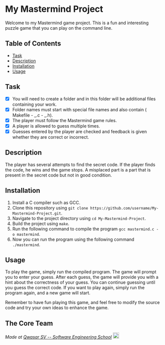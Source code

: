 # My Mastermind Project

Welcome to my Mastermind game project. This is a fun and interesting puzzle game that you can play on the command line.

## Table of Contents

- [Task](#task)
- [Description](#description)
- [Installation](#installation)
- [Usage](#usage)

## Task

- [x] You will need to create a folder and in this folder will be additional files containing your work.
- [x] Folder names must start with special file names and also contain ( Makefile - _.c - _.h).
- [x] The player must follow the Mastermind game rules.
- [x] A player is allowed to guess multiple times.
- [x] Guesses entered by the player are checked and feedback is given whether they are correct or incorrect.

## Description

The player has several attempts to find the secret code. If the player finds the code, he wins and the game stops. A misplaced part is a part that is present in the secret code but not in good condition.

## Installation

1. Install a C compiler such as GCC.
2. Clone this repository using `git clone https://github.com/username/My-Mastermind-Project.git`.
3. Navigate to the project directory using `cd My-Mastermind-Project`.
4. Build the project using `make`.
5. Run the following command to compile the program `gcc mastermind.c -o mastermind`.
6. Now you can run the program using the following command `./mastermind`.

## Usage

To play the game, simply run the compiled program. The game will prompt you to enter your guess. After each guess, the game will provide you with a hint about the correctness of your guess. You can continue guessing until you guess the correct code.
If you want to play again, simply run the program again, and a new game will start.

Remember to have fun playing this game, and feel free to modify the source code and try your own ideas to enhance the game.

## The Core Team

<span><i>Made at <a href='https://qwasar.io'>Qwasar SV -- Software Engineering School</a></i></span>
<span><img alt='Qwasar SV -- Software Engineering School Logo' src='https://storage.googleapis.com/qwasar-public/qwasar-logo_50x50.png' width='20px' /></span>
